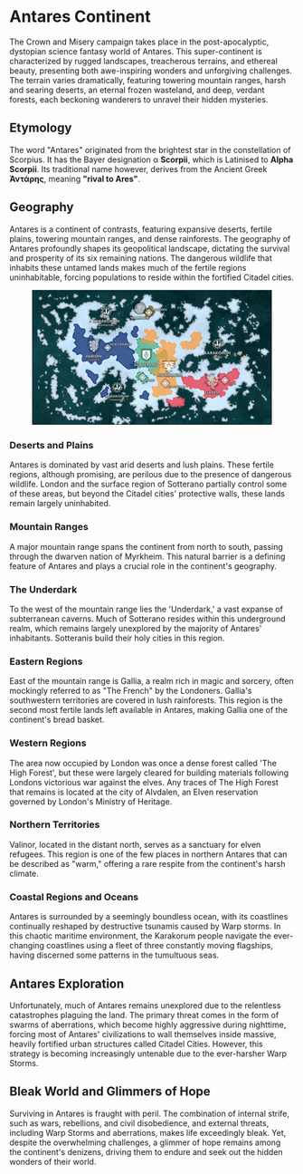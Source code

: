 # Antares Continent

The Crown and Misery campaign takes place in the post-apocalyptic, dystopian science fantasy world of Antares. This super-continent is characterized by rugged landscapes, treacherous terrains, and ethereal beauty, presenting both awe-inspiring wonders and unforgiving challenges. The terrain varies dramatically, featuring towering mountain ranges, harsh and searing deserts, an eternal frozen wasteland, and deep, verdant forests, each beckoning wanderers to unravel their hidden mysteries.

## Etymology

The word "Antares" originated from the brightest star in the constellation of Scorpius. It has the Bayer designation α **Scorpii**, which is Latinised to **Alpha Scorpii**. Its traditional name however, derives from the Ancient Greek **Ἀντάρης**, meaning **"rival to Ares"**.

## Geography

Antares is a continent of contrasts, featuring expansive deserts, fertile plains, towering mountain ranges, and dense rainforests. The geography of Antares profoundly shapes its geopolitical landscape, dictating the survival and prosperity of its six remaining nations. The dangerous wildlife that inhabits these untamed lands makes much of the fertile regions uninhabitable, forcing populations to reside within the fortified Citadel cities.

<figure markdown="span">

  ![Image title](https://raw.githubusercontent.com/Eschatologue/CM_wiki/main/assets/antares-map.png)

</figure>

### Deserts and Plains

Antares is dominated by vast arid deserts and lush plains. These fertile regions, although promising, are perilous due to the presence of dangerous wildlife. London and the surface region of Sotterano partially control some of these areas, but beyond the Citadel cities' protective walls, these lands remain largely uninhabited.

### Mountain Ranges

A major mountain range spans the continent from north to south, passing through the dwarven nation of Myrkheim. This natural barrier is a defining feature of Antares and plays a crucial role in the continent's geography.

### The Underdark

To the west of the mountain range lies the 'Underdark,' a vast expanse of subterranean caverns. Much of Sotterano resides within this underground realm, which remains largely unexplored by the majority of Antares' inhabitants. Sotteranis build their holy cities in this region.

### Eastern Regions

East of the mountain range is Gallia, a realm rich in magic and sorcery, often mockingly referred to as "The French" by the Londoners. Gallia's southwestern territories are covered in lush rainforests. This region is the second most fertile lands left available in Antares, making Gallia one of the continent's bread basket.

### Western Regions

The area now occupied by London was once a dense forest called 'The High Forest', but these were largely cleared for building materials following Londons victorious war against the elves. Any traces of The High Forest that remains is located at the city of Alvdalen, an Elven reservation governed by London's Ministry of Heritage.

### Northern Territories

Valinor, located in the distant north, serves as a sanctuary for elven refugees. This region is one of the few places in northern Antares that can be described as "warm," offering a rare respite from the continent's harsh climate. 

### Coastal Regions and Oceans

Antares is surrounded by a seemingly boundless ocean, with its coastlines continually reshaped by destructive tsunamis caused by Warp storms. In this chaotic maritime environment, the Karakorum people navigate the ever-changing coastlines using a fleet of three constantly moving flagships, having discerned some patterns in the tumultuous seas.

## Antares Exploration

Unfortunately, much of Antares remains unexplored due to the relentless catastrophes plaguing the land. The primary threat comes in the form of swarms of aberrations, which become highly aggressive during nighttime, forcing most of Antares' civilizations to wall themselves inside massive, heavily fortified urban structures called Citadel Cities. However, this strategy is becoming increasingly untenable due to the ever-harsher Warp Storms.

## Bleak World and Glimmers of Hope

Surviving in Antares is fraught with peril. The combination of internal strife, such as wars, rebellions, and civil disobedience, and external threats, including Warp Storms and aberrations, makes life exceedingly bleak. Yet, despite the overwhelming challenges, a glimmer of hope remains among the continent's denizens, driving them to endure and seek out the hidden wonders of their world.
